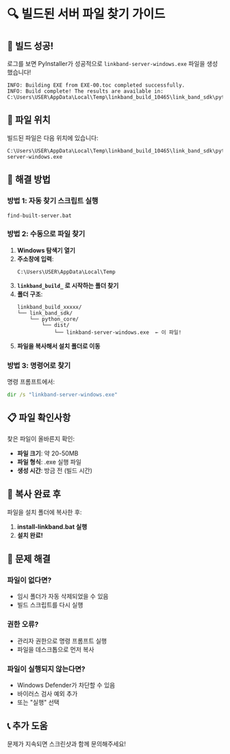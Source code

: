 # 🔍 빌드된 서버 파일 찾기 가이드

## 🎉 빌드 성공!

로그를 보면 PyInstaller가 성공적으로 `linkband-server-windows.exe` 파일을 생성했습니다!

```
INFO: Building EXE from EXE-00.toc completed successfully.
INFO: Build complete! The results are available in: C:\Users\USER\AppData\Local\Temp\linkband_build_10465\link_band_sdk\python_core\dist
```

## 📂 파일 위치

빌드된 파일은 다음 위치에 있습니다:

```
C:\Users\USER\AppData\Local\Temp\linkband_build_10465\link_band_sdk\python_core\dist\linkband-server-windows.exe
```

## 🔧 해결 방법

### 방법 1: 자동 찾기 스크립트 실행
```
find-built-server.bat
```

### 방법 2: 수동으로 파일 찾기

1. **Windows 탐색기 열기**
2. **주소창에 입력**:
   ```
   C:\Users\USER\AppData\Local\Temp
   ```
3. **`linkband_build_` 로 시작하는 폴더 찾기**
4. **폴더 구조**:
   ```
   linkband_build_xxxxx/
   └── link_band_sdk/
       └── python_core/
           └── dist/
               └── linkband-server-windows.exe  ← 이 파일!
   ```
5. **파일을 복사해서 설치 폴더로 이동**

### 방법 3: 명령어로 찾기

명령 프롬프트에서:

```cmd
dir /s "linkband-server-windows.exe"
```

## 📋 파일 확인사항

찾은 파일이 올바른지 확인:

- **파일 크기**: 약 20-50MB
- **파일 형식**: .exe 실행 파일
- **생성 시간**: 방금 전 (빌드 시간)

## 🚀 복사 완료 후

파일을 설치 폴더에 복사한 후:

1. **install-linkband.bat 실행**
2. **설치 완료!**

## 🔧 문제 해결

### 파일이 없다면?
- 임시 폴더가 자동 삭제되었을 수 있음
- 빌드 스크립트를 다시 실행

### 권한 오류?
- 관리자 권한으로 명령 프롬프트 실행
- 파일을 데스크톱으로 먼저 복사

### 파일이 실행되지 않는다면?
- Windows Defender가 차단할 수 있음
- 바이러스 검사 예외 추가
- 또는 "실행" 선택

## 📞 추가 도움

문제가 지속되면 스크린샷과 함께 문의해주세요! 